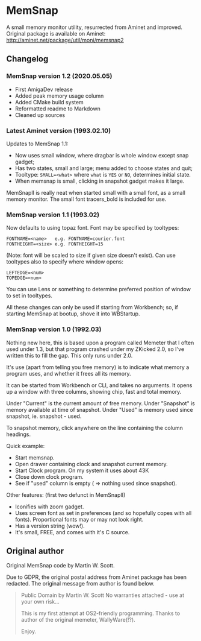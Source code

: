 # MemSnap

A small memory monitor utility, resurrected from Aminet and improved. Original package is available on Aminet: http://aminet.net/package/util/moni/memsnap2

## Changelog

### MemSnap version 1.2 (2020.05.05)

- First AmigaDev release
- Added peak memory usage column
- Added CMake build system
- Reformatted readme to Markdown
- Cleaned up sources

### Latest Aminet version (1993.02.10)

Updates to MemSnap 1.1:

- Now uses small window, where dragbar is whole window except snap gadget;
- Has two states, small and large; menu added to choose states and quit;
- Tooltype: `SMALL=<what>` where `what` is `YES` or `NO`, determines initial state.
- When memsnap is small, clicking in snapshot gadget makes it large.

MemSnapII is really neat when started small with a small font, as a small
memory monitor. The small font tracers_bold is included for use.

### MemSnap version 1.1 (1993.02)

Now defaults to using topaz font. Font may be specified by tooltypes:

``` plain
FONTNAME=<name>   e.g. FONTNAME=courier.font
FONTHEIGHT=<size> e.g. FONTHEIGHT=15
```

(Note: font will be scaled to size if given size doesn't exist).
Can use tooltypes also to specify where window opens:

``` plain
LEFTEDGE=<num>
TOPEDGE=<num>
```

You can use Lens or something to determine preferred position of
window to set in tooltypes.

All these changes can only be used if starting from Workbench; so, if
starting MemSnap at bootup, shove it into WBStartup.

### MemSnap version 1.0 (1992.03)

Nothing new here, this is based upon a program called Memeter that
I often used under 1.3, but that program crashed under my ZKicked 2.0,
so I've written this to fill the gap. This only runs under 2.0.

It's use (apart from telling you free memory) is to indicate what
memory a program uses, and whether it frees all its memory.

It can be started from Workbench or CLI, and takes no arguments.
It opens up a window with three columns, showing chip, fast and total
memory.

Under "Current" is the current amount of free memory.
Under "Snapshot" is memory available at time of snapshot.
Under "Used" is memory used since snapshot, ie. snapshot - used.

To snapshot memory, click anywhere on the line containing the
column headings.

Quick example:

- Start memsnap.
- Open drawer containing clock and snapshot current memory.
- Start Clock program. On my system it uses about 43K
- Close down clock program.
- See if "used" column is empty ( => nothing used since snapshot).

Other features: (first two defunct in MemSnapII)

- Iconifies with zoom gadget.
- Uses screen font as set in preferences (and so hopefully copes
  with all fonts). Proportional fonts may or may not look right.
- Has a version string (wow!).
- It's small, FREE, and comes with it's C source.

## Original author

Original MemSnap code by Martin W. Scott.

Due to GDPR, the original postal address from Aminet package has been redacted.
The original message from author is found below.

> Public Domain by Martin W. Scott
> No warranties attached - use at your own risk...
>
> This is my first attempt at OS2-friendly programming. Thanks to
> author of the original memeter, WallyWare(!?).
>
> Enjoy.
